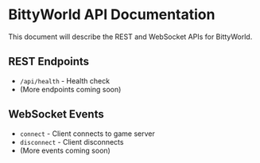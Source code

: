 # BittyWorld API Documentation

This document will describe the REST and WebSocket APIs for BittyWorld.

## REST Endpoints

- `/api/health` - Health check
- (More endpoints coming soon)

## WebSocket Events

- `connect` - Client connects to game server
- `disconnect` - Client disconnects
- (More events coming soon) 